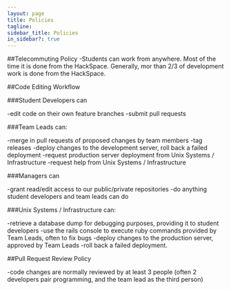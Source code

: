 ```yaml
---
layout: page
title: Policies
tagline:
sidebar_title: Policies
in_sidebar?: true
---
```



##Telecommuting Policy
-Students can work from anywhere. Most of the time it is done from the HackSpace. Generally, mor than 2/3 of development work is done from the HackSpace.

##Code Editing Workflow

###Student Developers can

-edit code on their own feature branches
-submit pull requests

###Team Leads can:

-merge in pull requests of proposed changes by team members
-tag releases
-deploy changes to the development server, roll back a failed deployment
-request production server deployment from Unix Systems / Infrastructure
-request help from Unix Systems / Infrastructure

###Managers can

-grant read/edit access to our public/private repositories
-do anything student developers and team leads can do

###Unix Systems / Infrastructure can:

-retrieve a database dump for debugging purposes, providing it to student developers
-use the rails console to execute ruby commands provided by Team Leads, often to fix bugs
-deploy changes to the production server, approved by Team Leads
-roll back a failed deployment.

##Pull Request Review Policy

-code changes are normally reviewed by at least 3 people (often 2 developers pair programming, and the team lead as the third person)

